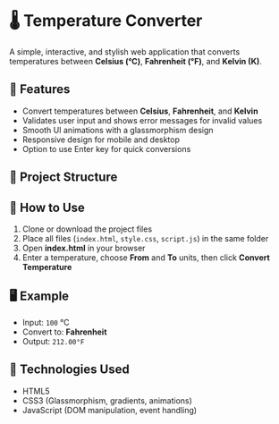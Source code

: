 # 🌡 Temperature Converter

A simple, interactive, and stylish web application that converts temperatures between **Celsius (°C)**, **Fahrenheit (°F)**, and **Kelvin (K)**.

## 📌 Features

* Convert temperatures between **Celsius**, **Fahrenheit**, and **Kelvin**
* Validates user input and shows error messages for invalid values
* Smooth UI animations with a glassmorphism design
* Responsive design for mobile and desktop
* Option to use Enter key for quick conversions

## 📂 Project Structure



## 🚀 How to Use

1. Clone or download the project files
2. Place all files (`index.html`, `style.css`, `script.js`) in the same folder
3. Open **index.html** in your browser
4. Enter a temperature, choose **From** and **To** units, then click **Convert Temperature**

## 🖥 Example

* Input: `100` °C
* Convert to: **Fahrenheit**
* Output: `212.00°F`

## 🔧 Technologies Used

* HTML5
* CSS3 (Glassmorphism, gradients, animations)
* JavaScript (DOM manipulation, event handling)

